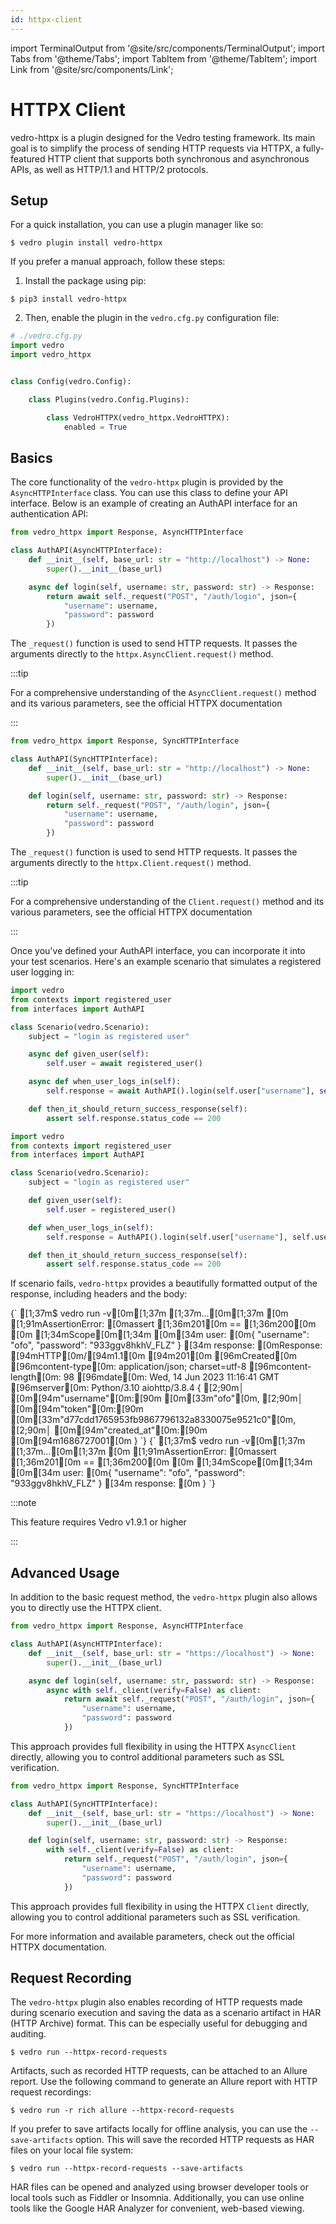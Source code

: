 ```yaml
---
id: httpx-client
---
```


import TerminalOutput from '@site/src/components/TerminalOutput';
import Tabs from '@theme/Tabs';
import TabItem from '@theme/TabItem';
import Link from '@site/src/components/Link';

# HTTPX Client

<Link to="https://pypi.org/project/vedro-httpx/">vedro-httpx</Link> is a plugin designed for the Vedro testing framework. Its main goal is to simplify the process of sending HTTP requests via <Link to="https://www.python-httpx.org/">HTTPX</Link>, a fully-featured HTTP client that supports both synchronous and asynchronous APIs, as well as HTTP/1.1 and HTTP/2 protocols.

## Setup

<Tabs>
  <TabItem value="quick" label="Quick" default>

For a quick installation, you can use a plugin manager like so:

```shell
$ vedro plugin install vedro-httpx
```

  </TabItem>
  <TabItem value="manual" label="Manual">

If you prefer a manual approach, follow these steps:

1. Install the package using pip:

```shell
$ pip3 install vedro-httpx
```

2. Then, enable the plugin in the `vedro.cfg.py` configuration file:

```python
# ./vedro.cfg.py
import vedro
import vedro_httpx


class Config(vedro.Config):

    class Plugins(vedro.Config.Plugins):

        class VedroHTTPX(vedro_httpx.VedroHTTPX):
            enabled = True
```

  </TabItem>
</Tabs>

## Basics

The core functionality of the `vedro-httpx` plugin is provided by the `AsyncHTTPInterface` class. You can use this class to define your API interface. Below is an example of creating an AuthAPI interface for an authentication API:

<Tabs>
  <TabItem value="async" label="Async" default>

```python
from vedro_httpx import Response, AsyncHTTPInterface

class AuthAPI(AsyncHTTPInterface):
    def __init__(self, base_url: str = "http://localhost") -> None:
        super().__init__(base_url)

    async def login(self, username: str, password: str) -> Response:
        return await self._request("POST", "/auth/login", json={
            "username": username,
            "password": password
        })
```

The `_request()` function is used to send HTTP requests. It passes the arguments directly to the `httpx.AsyncClient.request()` method.

:::tip

For a comprehensive understanding of the `AsyncClient.request()` method and its various parameters, see the official <Link to="https://www.python-httpx.org/api/#asyncclient">HTTPX documentation</Link>

:::

  </TabItem>
  <TabItem value="sync" label="Sync">

```python
from vedro_httpx import Response, SyncHTTPInterface

class AuthAPI(SyncHTTPInterface):
    def __init__(self, base_url: str = "http://localhost") -> None:
        super().__init__(base_url)

    def login(self, username: str, password: str) -> Response:
        return self._request("POST", "/auth/login", json={
            "username": username,
            "password": password
        })
```

The `_request()` function is used to send HTTP requests. It passes the arguments directly to the `httpx.Client.request()` method.

:::tip

For a comprehensive understanding of the `Client.request()` method and its various parameters, see the official <Link to="https://www.python-httpx.org/api/#client">HTTPX documentation</Link>

:::

  </TabItem>
</Tabs>

Once you've defined your AuthAPI interface, you can incorporate it into your test scenarios. Here's an example scenario that simulates a registered user logging in:

<Tabs>
  <TabItem value="async" label="Async" default>

```python
import vedro
from contexts import registered_user
from interfaces import AuthAPI

class Scenario(vedro.Scenario):
    subject = "login as registered user"

    async def given_user(self):
        self.user = await registered_user()

    async def when_user_logs_in(self):
        self.response = await AuthAPI().login(self.user["username"], self.user["password"])

    def then_it_should_return_success_response(self):
        assert self.response.status_code == 200
```

  </TabItem>
  <TabItem value="sync" label="Sync">

```python
import vedro
from contexts import registered_user
from interfaces import AuthAPI

class Scenario(vedro.Scenario):
    subject = "login as registered user"

    def given_user(self):
        self.user = registered_user()

    def when_user_logs_in(self):
        self.response = AuthAPI().login(self.user["username"], self.user["password"])

    def then_it_should_return_success_response(self):
        assert self.response.status_code == 200
```

  </TabItem>
</Tabs>

If scenario fails, `vedro-httpx` provides a beautifully formatted output of the response, including headers and the body:

<Tabs>
  <TabItem value="with_plugin" label="Using Plugin" default>

<TerminalOutput>
{`
[1;37m$ vedro run -v[0m[1;37m
[1;37m...[0m[1;37m
[0m
[1;91mAssertionError: [0massert [1;36m201[0m == [1;36m200[0m
[0m
[1;34mScope[0m[1;34m
[0m[34m user: [0m{
    "username": "ofo",
    "password": "933ggv8hkhV_FLZ"
}
[34m response: [0mResponse:
[94mHTTP[0m/[94m1.1[0m [94m201[0m [96mCreated[0m
[96mcontent-type[0m: application/json; charset=utf-8
[96mcontent-length[0m: 98
[96mdate[0m: Wed, 14 Jun 2023 11:16:41 GMT
[96mserver[0m: Python/3.10 aiohttp/3.8.4
{
[2;90m│   [0m[94m"username"[0m:[90m [0m[33m"ofo"[0m,
[2;90m│   [0m[94m"token"[0m:[90m [0m[33m"d77cdd1765953fb9867796132a8330075e9521c0"[0m,
[2;90m│   [0m[94m"created_at"[0m:[90m [0m[94m1686727001[0m
}
`}
</TerminalOutput>

  </TabItem>
  <TabItem value="without_plugin" label="Without Plugin">

<TerminalOutput>
{`
[1;37m$ vedro run -v[0m[1;37m
[1;37m...[0m[1;37m
[0m
[1;91mAssertionError: [0massert [1;36m201[0m == [1;36m200[0m
[0m
[1;34mScope[0m[1;34m
[0m[34m user: [0m{
    "username": "ofo",
    "password": "933ggv8hkhV_FLZ"
}
[34m response: [0m<Response [201 Created]>
}
`}
</TerminalOutput>

  </TabItem>
</Tabs>

:::note

This feature requires <Link to="https://pypi.org/project/vedro/">Vedro</Link> v1.9.1 or higher

:::

## Advanced Usage

In addition to the basic request method, the `vedro-httpx` plugin also allows you to directly use the HTTPX client.

<Tabs>
  <TabItem value="async" label="Async" default>

```python
from vedro_httpx import Response, AsyncHTTPInterface

class AuthAPI(AsyncHTTPInterface):
    def __init__(self, base_url: str = "https://localhost") -> None:
        super().__init__(base_url)

    async def login(self, username: str, password: str) -> Response:
        async with self._client(verify=False) as client:
            return await self._request("POST", "/auth/login", json={
                "username": username,
                "password": password
            })
```

This approach provides full flexibility in using the HTTPX `AsyncClient` directly, allowing you to control additional parameters such as SSL verification.

  </TabItem>
  <TabItem value="sync" label="Sync">

```python
from vedro_httpx import Response, SyncHTTPInterface

class AuthAPI(SyncHTTPInterface):
    def __init__(self, base_url: str = "https://localhost") -> None:
        super().__init__(base_url)

    def login(self, username: str, password: str) -> Response:
        with self._client(verify=False) as client:
            return self._request("POST", "/auth/login", json={
                "username": username,
                "password": password
            })
```

This approach provides full flexibility in using the HTTPX `Client` directly, allowing you to control additional parameters such as SSL verification.

  </TabItem>
</Tabs>

For more information and available parameters, check out the official <Link to="https://www.python-httpx.org/api/">HTTPX documentation</Link>.

## Request Recording

The `vedro-httpx` plugin also enables recording of HTTP requests made during scenario execution and saving the data as a scenario artifact in <Link to="https://en.wikipedia.org/wiki/HAR_(file_format)">HAR (HTTP Archive) format</Link>. This can be especially useful for debugging and auditing.

```shell
$ vedro run --httpx-record-requests
```

Artifacts, such as recorded HTTP requests, can be attached to an <Link to="/docs/integrations/allure-reporter#artifacts">Allure report</Link>. Use the following command to generate an Allure report with HTTP request recordings:

```shell
$ vedro run -r rich allure --httpx-record-requests
```

If you prefer to save artifacts locally for offline analysis, you can use the `--save-artifacts` option. This will save the recorded HTTP requests as HAR files on your local file system:

```shell
$ vedro run --httpx-record-requests --save-artifacts
```

HAR files can be opened and analyzed using browser developer tools or local tools such as <Link to="https://www.telerik.com/fiddler">Fiddler</Link> or <Link to="https://insomnia.rest/">Insomnia</Link>. Additionally, you can use online tools like the <Link to="https://toolbox.googleapps.com/apps/har_analyzer/">Google HAR Analyzer</Link> for convenient, web-based viewing.
